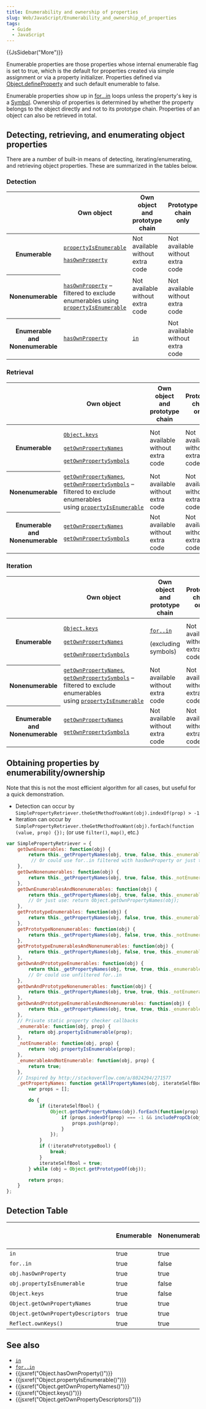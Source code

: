 ```yaml
---
title: Enumerability and ownership of properties
slug: Web/JavaScript/Enumerability_and_ownership_of_properties
tags:
  - Guide
  - JavaScript
---
```

{{JsSidebar("More")}}

Enumerable properties are those properties whose internal enumerable flag is set
to true, which is the default for properties created via simple assignment or
via a property initializer. Properties defined via
[Object.defineProperty](/en-US/docs/Web/JavaScript/Reference/Global_Objects/Object/defineProperty)
and such default enumerable to false.

Enumerable properties show up in
[for...in](/en-US/docs/Web/JavaScript/Reference/Statements/for...in) loops
unless the property's key is a
[Symbol](/en-US/docs/Web/JavaScript/Reference/Global_Objects/Symbol). Ownership
of properties is determined by whether the property belongs to the object
directly and not to its prototype chain. Properties of an object can also be
retrieved in total.

## Detecting, retrieving, and enumerating object properties

There are a number of built-in means of detecting, iterating/enumerating, and
retrieving object properties. These are summarized in the tables below.

### Detection

<table><thead><tr><th></th><th>Own object</th><th>Own object and prototype chain</th><th>Prototype chain only</th></tr></thead><tbody><tr><th>Enumerable</th><td><p><code><a href="/en-US/docs/Web/JavaScript/Reference/Global_Objects/Object/propertyIsEnumerable">propertyIsEnumerable</a></code></p><p><code><a href="/en-US/docs/Web/JavaScript/Reference/Global_Objects/Object/hasOwnProperty">hasOwnProperty</a></code></p></td><td>Not available without extra code</td><td>Not available without extra code</td></tr><tr><th>Nonenumerable</th><td><p><code><a href="/en-US/docs/Web/JavaScript/Reference/Global_Objects/Object/hasOwnProperty">hasOwnProperty</a></code> – filtered to exclude enumerables using <code><a href="/en-US/docs/Web/JavaScript/Reference/Global_Objects/Object/propertyIsEnumerable">propertyIsEnumerable</a></code></p></td><td>Not available without extra code</td><td>Not available without extra code</td></tr><tr><th>Enumerable and Nonenumerable</th><td><p><code><a href="/en-US/docs/Web/JavaScript/Reference/Global_Objects/Object/hasOwnProperty">hasOwnProperty</a></code></p></td><td><code><a href="/en-US/docs/Web/JavaScript/Reference/Operators/in">in</a></code></td><td>Not available without extra code</td></tr></tbody></table>

### Retrieval

<table><thead><tr><th></th><th>Own object</th><th>Own object and prototype chain</th><th>Prototype chain only</th></tr></thead><tbody><tr><th>Enumerable</th><td><p><code><a href="/en-US/docs/Web/JavaScript/Reference/Global_Objects/Object/keys">Object.keys</a></code></p><p><code><a href="/en-US/docs/Web/JavaScript/Reference/Global_Objects/Object/getOwnPropertyNames">getOwnPropertyNames</a></code> </p><p><code><a href="/en-US/docs/Web/JavaScript/Reference/Global_Objects/Object/getOwnPropertySymbols">getOwnPropertySymbols</a></code></p></td><td>Not available without extra code</td><td>Not available without extra code</td></tr><tr><th>Nonenumerable</th><td><code><a href="/en-US/docs/Web/JavaScript/Reference/Global_Objects/Object/getOwnPropertyNames">getOwnPropertyNames</a></code>, <code><a href="/en-US/docs/Web/JavaScript/Reference/Global_Objects/Object/getOwnPropertySymbols">getOwnPropertySymbols</a></code> – filtered to exclude enumerables using <code><a href="/en-US/docs/Web/JavaScript/Reference/Global_Objects/Object/propertyIsEnumerable">propertyIsEnumerable</a></code></td><td>Not available without extra code</td><td>Not available without extra code</td></tr><tr><th>Enumerable and Nonenumerable</th><td><p><code><a href="/en-US/docs/Web/JavaScript/Reference/Global_Objects/Object/getOwnPropertyNames">getOwnPropertyNames</a></code></p><p><code><a href="/en-US/docs/Web/JavaScript/Reference/Global_Objects/Object/getOwnPropertySymbols">getOwnPropertySymbols</a></code></p></td><td>Not available without extra code</td><td>Not available without extra code</td></tr></tbody></table>

### Iteration

<table><thead><tr><th></th><th>Own object</th><th>Own object and prototype chain</th><th>Prototype chain only</th></tr></thead><tbody><tr><th>Enumerable</th><td><p><code><a href="/en-US/docs/Web/JavaScript/Reference/Global_Objects/Object/keys">Object.keys</a></code></p><p><code><a href="/en-US/docs/Web/JavaScript/Reference/Global_Objects/Object/getOwnPropertyNames">getOwnPropertyNames</a></code> </p><p><code><a href="/en-US/docs/Web/JavaScript/Reference/Global_Objects/Object/getOwnPropertySymbols">getOwnPropertySymbols</a></code></p></td><td><p><code><a href="/en-US/docs/Web/JavaScript/Reference/Statements/for...in">for..in</a></code></p><p>(excluding symbols)</p></td><td>Not available without extra code</td></tr><tr><th>Nonenumerable</th><td><code><a href="/en-US/docs/Web/JavaScript/Reference/Global_Objects/Object/getOwnPropertyNames">getOwnPropertyNames</a></code>, <code><a href="/en-US/docs/Web/JavaScript/Reference/Global_Objects/Object/getOwnPropertySymbols">getOwnPropertySymbols</a></code> – filtered to exclude enumerables using <code><a href="/en-US/docs/Web/JavaScript/Reference/Global_Objects/Object/propertyIsEnumerable">propertyIsEnumerable</a></code></td><td>Not available without extra code</td><td>Not available without extra code</td></tr><tr><th>Enumerable and Nonenumerable</th><td><p><code><a href="/en-US/docs/Web/JavaScript/Reference/Global_Objects/Object/getOwnPropertyNames">getOwnPropertyNames</a></code></p><p><code><a href="/en-US/docs/Web/JavaScript/Reference/Global_Objects/Object/getOwnPropertySymbols">getOwnPropertySymbols</a></code></p></td><td>Not available without extra code</td><td>Not available without extra code</td></tr></tbody></table>

## Obtaining properties by enumerability/ownership

Note that this is not the most efficient algorithm for all cases, but useful for
a quick demonstration.

- Detection can occur by
  `SimplePropertyRetriever.theGetMethodYouWant(obj).indexOf(prop) > -1`
- Iteration can occur by
  `SimplePropertyRetriever.theGetMethodYouWant(obj).forEach(function (value, prop) {});`
  (or use `filter()`, `map()`, etc.)

```js
var SimplePropertyRetriever = {
    getOwnEnumerables: function(obj) {
        return this._getPropertyNames(obj, true, false, this._enumerable);
         // Or could use for..in filtered with hasOwnProperty or just this: return Object.keys(obj);
    },
    getOwnNonenumerables: function(obj) {
        return this._getPropertyNames(obj, true, false, this._notEnumerable);
    },
    getOwnEnumerablesAndNonenumerables: function(obj) {
        return this._getPropertyNames(obj, true, false, this._enumerableAndNotEnumerable);
        // Or just use: return Object.getOwnPropertyNames(obj);
    },
    getPrototypeEnumerables: function(obj) {
        return this._getPropertyNames(obj, false, true, this._enumerable);
    },
    getPrototypeNonenumerables: function(obj) {
        return this._getPropertyNames(obj, false, true, this._notEnumerable);
    },
    getPrototypeEnumerablesAndNonenumerables: function(obj) {
        return this._getPropertyNames(obj, false, true, this._enumerableAndNotEnumerable);
    },
    getOwnAndPrototypeEnumerables: function(obj) {
        return this._getPropertyNames(obj, true, true, this._enumerable);
        // Or could use unfiltered for..in
    },
    getOwnAndPrototypeNonenumerables: function(obj) {
        return this._getPropertyNames(obj, true, true, this._notEnumerable);
    },
    getOwnAndPrototypeEnumerablesAndNonenumerables: function(obj) {
        return this._getPropertyNames(obj, true, true, this._enumerableAndNotEnumerable);
    },
    // Private static property checker callbacks
    _enumerable: function(obj, prop) {
        return obj.propertyIsEnumerable(prop);
    },
    _notEnumerable: function(obj, prop) {
        return !obj.propertyIsEnumerable(prop);
    },
    _enumerableAndNotEnumerable: function(obj, prop) {
        return true;
    },
    // Inspired by http://stackoverflow.com/a/8024294/271577
    _getPropertyNames: function getAllPropertyNames(obj, iterateSelfBool, iteratePrototypeBool, includePropCb) {
        var props = [];

        do {
            if (iterateSelfBool) {
                Object.getOwnPropertyNames(obj).forEach(function(prop) {
                    if (props.indexOf(prop) === -1 && includePropCb(obj, prop)) {
                        props.push(prop);
                    }
                });
            }
            if (!iteratePrototypeBool) {
                break;
            }
            iterateSelfBool = true;
        } while (obj = Object.getPrototypeOf(obj));

        return props;
    }
};
```

## Detection Table

|                                    | Enumerable | Nonenumerable | Symbols keys | Inherited Enumerable | Inherited Nonenumerable | Inherited Symbols keys |
| ---------------------------------- | ---------- | ------------- | ------------ | -------------------- | ----------------------- | ---------------------- |
| `in`                               | true       | true          | true         | true                 | true                    | true                   |
| `for..in`                          | true       | false         | false        | true                 | false                   | false                  |
| `obj.hasOwnProperty`               | true       | true          | true         | false                | false                   | false                  |
| `obj.propertyIsEnumerable`         | true       | false         | true         | false                | false                   | false                  |
| `Object.keys`                      | true       | false         | false        | false                | false                   | false                  |
| `Object.getOwnPropertyNames`       | true       | true          | false        | false                | false                   | false                  |
| `Object.getOwnPropertyDescriptors` | true       | true          | true         | false                | false                   | false                  |
| `Reflect.ownKeys()`                | true       | true          | true         | false                | false                   | false                  |

## See also

- [`in`](/en-US/docs/Web/JavaScript/Reference/Operators/in)
- [`for..in`](/en-US/docs/Web/JavaScript/Reference/Statements/for...in)
- {{jsxref("Object.hasOwnProperty()")}}
- {{jsxref("Object.propertyIsEnumerable()")}}
- {{jsxref("Object.getOwnPropertyNames()")}}
- {{jsxref("Object.keys()")}}
- {{jsxref("Object.getOwnPropertyDescriptors()")}}
